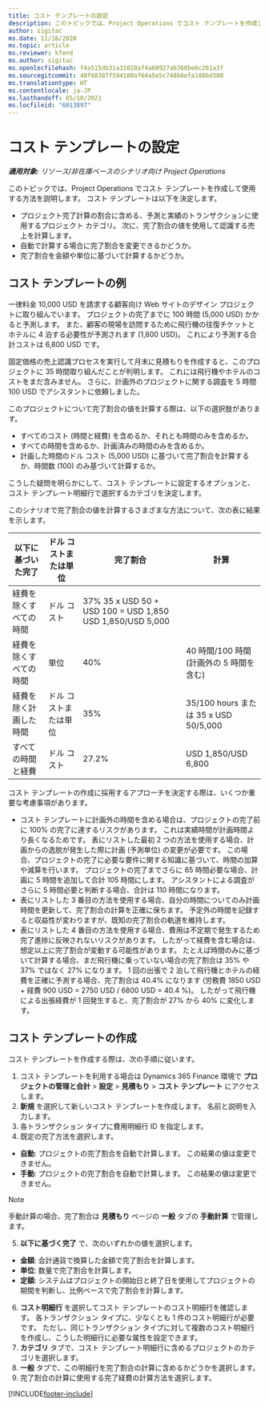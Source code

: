 ```yaml
---
title: コスト テンプレートの設定
description: このトピックでは、Project Operations でコスト テンプレートを作成して使用する方法を説明します。
author: sigitac
ms.date: 11/18/2020
ms.topic: article
ms.reviewer: kfend
ms.author: sigitac
ms.openlocfilehash: f4a515db31a31028af4a60927ab360be6c261a3f
ms.sourcegitcommit: 40f68387f594180af64a5e5c748b6efa188bd300
ms.translationtype: HT
ms.contentlocale: ja-JP
ms.lasthandoff: 05/10/2021
ms.locfileid: "6013897"
---
```

# <a name="set-up-cost-templates"></a>コスト テンプレートの設定

_**適用対象:** リソース/非在庫ベースのシナリオ向け Project Operations_


このトピックでは、Project Operations でコスト テンプレートを作成して使用する方法を説明します。 コスト テンプレートは以下を決定します。

- プロジェクト完了計算の割合に含める、予測と実績のトランザクションに使用するプロジェクト カテゴリ。 次に、完了割合の値を使用して認識する売上を計算します。
- 自動で計算する場合に完了割合を変更できるかどうか。
- 完了割合を金額や単位に基づいて計算するかどうか。

## <a name="cost-template-example"></a>コスト テンプレートの例

一律料金 10,000 USD を請求する顧客向け Web サイトのデザイン プロジェクトに取り組んでいます。 プロジェクトの完了までに 100 時間 (5,000 USD) かかると予測します。 また、顧客の現場を訪問するために飛行機の往復チケットとホテルに 4 泊する必要性が予測されます (1,800 USD)。 これにより予測する合計コストは 6,800 USD です。

固定価格の売上認識プロセスを実行して月末に見積もりを作成すると、このプロジェクトに 35 時間取り組んだことが判明します。 これには飛行機やホテルのコストをまだ含みません。 さらに、計画外のプロジェクトに関する調査を 5 時間 100 USD でアシスタントに依頼しました。

このプロジェクトについて完了割合の値を計算する際は、以下の選択肢があります。

- すべてのコスト (時間と経費) を含めるか、それとも時間のみを含めるか。
- すべての時間を含めるか、計画済みの時間のみを含めるか。
- 計画した時間のドル コスト (5,000 USD) に基づいて完了割合を計算するか、時間数 (100) のみ基づいて計算するか。

こうした疑問を明らかにして、コスト テンプレートに設定するオプションと、コスト テンプレート明細行で選択するカテゴリを決定します。

このシナリオで完了割合の値を計算するさまざまな方法について、次の表に結果を示します。

| 以下に基づいた完了 | ドル コストまたは単位 | 完了割合 | 計算 |
| --- | --- | --- | --- |
| 経費を除くすべての時間 | ドル コスト | 37% 35 x USD 50 + USD 100 = USD 1,850 USD 1,850/USD 5,000 |
| 経費を除くすべての時間 | 単位 | 40% | 40 時間/100 時間 (計画外の 5 時間を含む) |
| 経費を除く計画した時間 | ドル コストまたは単位 | 35% | 35/100 hours または 35 x USD 50/5,000 |
| すべての時間と経費 | ドル コスト | 27.2% | USD 1,850/USD 6,800 |

コスト テンプレートの作成に採用するアプローチを決定する際は、いくつか重要な考慮事項があります。

- コスト テンプレートに計画外の時間を含める場合は、プロジェクトの完了前に 100% の完了に達するリスクがあります。 これは実績時間が計画時間より長くなるためです。 表にリストした最初 2 つの方法を使用する場合、計画からの逸脱が発生した際に計画 (予測単位) の変更が必要です。 この場合、プロジェクトの完了に必要な要件に関する知識に基づいて、時間の加算や減算を行います。 プロジェクトの完了までさらに 65 時間必要な場合、計画に 5 時間を追加して合計 105 時間にします。 アシスタントによる調査がさらに 5 時間必要と判断する場合、合計は 110 時間になります。
- 表にリストした 3 番目の方法を使用する場合、自分の時間についてのみ計画時間を更新して、完了割合の計算を正確に保ちます。 予定外の時間を記録すると収益性が変わりますが、既知の完了割合の軌道を維持します。
- 表にリストした 4 番目の方法を使用する場合、費用は不定期で発生するため完了進捗に反映されないリスクがあります。 したがって経費を含む場合は、想定以上に完了割合が変動する可能性があります。 たとえば時間のみに基づいて計算する場合、まだ飛行機に乗っていない場合の完了割合は 35% や 37% ではなく 27% になります。 1 回の出張で 2 泊して飛行機とホテルの経費を正確に予測する場合、完了割合は 40.4% になります (労務費 1850 USD + 経費 900 USD = 2750 USD / 6800 USD = 40.4 %)。 したがって飛行機による出張経費が 1 回発生すると、完了割合が 27% から 40% に変化します。

## <a name="create-cost-templates"></a>コスト テンプレートの作成
コスト テンプレートを作成する際は、次の手順に従います。

1. コスト テンプレートを利用する場合は Dynamics 365 Finance 環境で **プロジェクトの管理と会計** > **設定** > **見積もり** > **コスト テンプレート** にアクセスします。
2. **新規** を選択して新しいコスト テンプレートを作成します。 名前と説明を入力します。
3. 各トランザクション タイプに費用明細行 ID を指定します。
4. 既定の完了方法を選択します。

  - **自動**: プロジェクトの完了割合を自動で計算します。 この結果の値は変更できません。
  - **手動**: プロジェクトの完了割合を自動で計算します。 この結果の値は変更できません。

  > [!NOTE]
  > 手動計算の場合、完了割合は **見積もり** ページの **一般** タブの **手動計算** で管理します。

5. **以下に基づく完了** で、次のいずれかの値を選択します。

  - **金額**: 会計通貨で換算した金額で完了割合を計算します。
  - **単位**: 数量で完了割合を計算します。
  - **定額**: システムはプロジェクトの開始日と終了日を使用してプロジェクトの期間を判断し、比例ベースで完了割合を計算します。

6. **コスト明細行** を選択してコスト テンプレートのコスト明細行を確認します。 各トランザクション タイプに、少なくとも 1 件のコスト明細行が必要です。 ただし、同じトランザクション タイプに対して複数のコスト明細行を作成し、こうした明細行に必要な属性を設定できます。
7. **カテゴリ** タブで、コスト テンプレート明細行に含めるプロジェクトのカテゴリを選択します。
8. **一般** タブで、この明細行を完了割合の計算に含めるかどうかを選択します。
9. 完了割合の計算に使用する完了経費の計算方法を選択します。


[!INCLUDE[footer-include](../includes/footer-banner.md)]